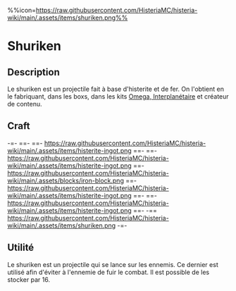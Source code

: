 %%icon=https://raw.githubusercontent.com/HisteriaMC/histeria-wiki/main/.assets/items/shuriken.png%%

# Shuriken

## Description
Le shuriken est un projectile fait à base d'histerite et de fer. On l'obtient en le fabriquant, dans les boxs, dans les kits [Omega, Interplanétaire](https://histeria.fr/shop) et créateur de contenu.

## Craft
-=-
 ==- 
 ==- https://raw.githubusercontent.com/HisteriaMC/histeria-wiki/main/.assets/items/histerite-ingot.png
 ==- 
 ==- https://raw.githubusercontent.com/HisteriaMC/histeria-wiki/main/.assets/items/histerite-ingot.png
 ==- https://raw.githubusercontent.com/HisteriaMC/histeria-wiki/main/.assets/blocks/iron-block.png
 ==- https://raw.githubusercontent.com/HisteriaMC/histeria-wiki/main/.assets/items/histerite-ingot.png
 ==- 
 ==- https://raw.githubusercontent.com/HisteriaMC/histeria-wiki/main/.assets/items/histerite-ingot.png
 ==- 
 -== https://raw.githubusercontent.com/HisteriaMC/histeria-wiki/main/.assets/items/shuriken.png
-=-

## Utilité
Le shuriken est un projectile qui se lance sur les ennemis. Ce dernier est utilisé afin d'éviter à l'ennemie de fuir le combat.
Il est possible de les stocker par 16.